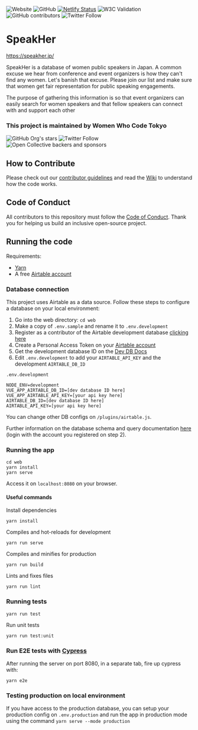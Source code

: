![Website](https://img.shields.io/website?down_color=lightgrey&down_message=offline&up_color=blue&up_message=online&url=https%3A%2F%2Fspeakher.jp)
![GitHub](https://img.shields.io/github/license/WWCodeTokyo/speak-her-db)
[![Netlify Status](https://api.netlify.com/api/v1/badges/4db391fa-4beb-4632-afe5-0931358657f2/deploy-status)](https://app.netlify.com/sites/speak-her-db/deploys)
![W3C Validation](https://img.shields.io/w3c-validation/html?targetUrl=https%3A%2F%2Fspeakher.jp)
![GitHub contributors](https://img.shields.io/github/contributors/WWCodeTokyo/speak-her-db)
![Twitter Follow](https://img.shields.io/twitter/follow/speakherjapan?style=social)


# SpeakHer

https://speakher.jp/

SpeakHer is a database of women public speakers in Japan. A common excuse we hear from conference and event organizers is how they can't find any women. Let's banish that excuse. Please join our list and make sure that women get fair representation for public speaking engagements.

The purpose of gathering this information is so that event organizers can easily search for women speakers and that fellow speakers can connect with and support each other

### This project is maintained by Women Who Code Tokyo
![GitHub Org's stars](https://img.shields.io/github/stars/WWCodeTokyo?style=social)
![Twitter Follow](https://img.shields.io/twitter/follow/wwcode_tokyo?style=social)
![Open Collective backers and sponsors](https://img.shields.io/opencollective/all/wwcodetokyo)

## How to Contribute

Please check out our [contributor guidelines](https://github.com/WWCodeTokyo/speak-her-db/blob/master/CONTRIBUTING.md) and read the [Wiki](https://github.com/WWCodeTokyo/speak-her-db/wiki) to understand how the code works.

## Code of Conduct

All contributors to this repository must follow the [Code of Conduct](https://www.womenwhocode.com/codeofconduct). Thank you for helping us build an inclusive open-source project.

## Running the code

Requirements:
- [Yarn](https://yarnpkg.com/)
- A free [Airtable account](https://airtable.com)

### Database connection

This project uses Airtable as a data source. Follow these steps to configure a database on your local environment:

1. Go into the web directory: `cd web`
2. Make a copy of `.env.sample` and rename it to `.env.development`
3. Register as a contributor of the Airtable development database [clicking here](https://airtable.com/invite/l?inviteId=invLCTAgGOsrWkXGM&inviteToken=3280cfd046a759fbcf5cb70371fbfab6dd306c9ce9851c2bd50da6de57b04121)
4. Create a Personal Access Token on your [Airtable account](https://airtable.com/create/tokens)
5. Get the development database ID on the [Dev DB Docs](https://airtable.com/appHpbskGp4dMpqEO/api/docs#javascript/introduction)
6. Edit `.env.development` to add your `AIRTABLE_API_KEY` and the development `AIRTABLE_DB_ID`

`.env.development`
```
NODE_ENV=development
VUE_APP_AIRTABLE_DB_ID=[dev database ID here]
VUE_APP_AIRTABLE_API_KEY=[your api key here]
AIRTABLE_DB_ID=[dev database ID here]
AIRTABLE_API_KEY=[your api key here]
```

You can change other DB configs on `/plugins/airtable.js`.

Further information on the database schema and query documentation [here](https://airtable.com/appHpbskGp4dMpqEO/api/docs#javascript/introduction) (login with the account you registered on step 2).


### Running the app

```
cd web
yarn install
yarn serve
```

Access it on `localhost:8080` on your browser.

#### Useful commands

Install dependencies
```
yarn install
```

Compiles and hot-reloads for development
```
yarn run serve
```

Compiles and minifies for production
```
yarn run build
```

Lints and fixes files
```
yarn run lint
```

### Running tests

```
yarn run test
```

Run unit tests
```
yarn run test:unit
```

### Run E2E tests with [Cypress](https://docs.cypress.io/)
After running the server on port 8080, in a separate tab, fire up cypress with:
```
yarn e2e
```

### Testing production on local environment

If you have access to the production database, you can setup your production config on `.env.production` and run the app in production mode using the command `yarn serve --mode production`
